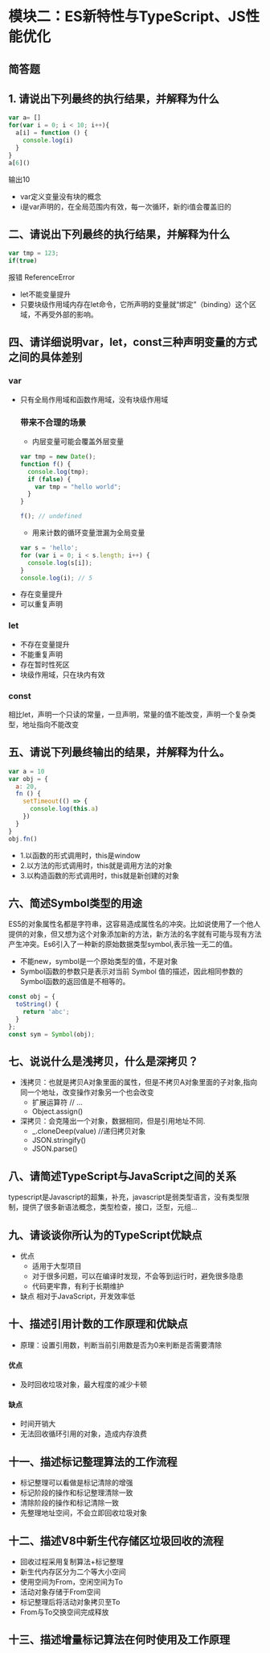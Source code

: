 # 模块二：ES新特性与TypeScript、JS性能优化
## 简答题
## 1. 请说出下列最终的执行结果，并解释为什么
```js
var a= []
for(var i = 0; i < 10; i++){
  a[i] = function () {
    console.log(i)
  }
}
a[6]()
```
输出10
- var定义变量没有块的概念
- i是var声明的，在全局范围内有效，每一次循环，新的i值会覆盖旧的

## 二、请说出下列最终的执行结果，并解释为什么
```js
var tmp = 123;
if(true)
```
报错 ReferenceError
- let不能变量提升
- 只要块级作用域内存在let命令，它所声明的变量就“绑定”（binding）这个区域，不再受外部的影响。

## 四、请详细说明var，let，const三种声明变量的方式之间的具体差别
### var
- 只有全局作用域和函数作用域，没有块级作用域
  ### 带来不合理的场景
  - 内层变量可能会覆盖外层变量
  ```js
  var tmp = new Date();
  function f() {
    console.log(tmp);
    if (false) {
      var tmp = "hello world";
    }
  }

  f(); // undefined
  ```
  - 用来计数的循环变量泄漏为全局变量
  ```js
  var s = 'hello';
  for (var i = 0; i < s.length; i++) {
    console.log(s[i]);
  }
  console.log(i); // 5
  ```
- 存在变量提升
- 可以重复声明

### let
- 不存在变量提升
- 不能重复声明
- 存在暂时性死区
- 块级作用域，只在块内有效

### const
相比let，声明一个只读的常量，一旦声明，常量的值不能改变，声明一个复杂类型，地址指向不能改变

## 五、请说下列最终输出的结果，并解释为什么。
```js
var a = 10
var obj = {
  a: 20,
  fn () {
    setTimeout(() => {
      console.log(this.a)
    })
  }
}
obj.fn()
```
- 1.以函数的形式调用时，this是window
- 2.以方法的形式调用时，this就是调用方法的对象
- 3.以构造函数的形式调用时，this就是新创建的对象

## 六、简述Symbol类型的用途
ES5的对象属性名都是字符串，这容易造成属性名的冲突。比如说使用了一个他人提供的对象，但又想为这个对象添加新的方法，新方法的名字就有可能与现有方法产生冲突。Es6引入了一种新的原始数据类型symbol,表示独一无二的值。
- 不能new，symbol是一个原始类型的值，不是对象
- Symbol函数的参数只是表示对当前 Symbol 值的描述，因此相同参数的Symbol函数的返回值是不相等的。
```js
const obj = {
  toString() {
    return 'abc';
  }
};
const sym = Symbol(obj);
```

## 七、说说什么是浅拷贝，什么是深拷贝？
- 浅拷贝：也就是拷贝A对象里面的属性，但是不拷贝A对象里面的子对象,指向同一个地址，改变操作对象另一个也会改变
  - 扩展运算符 // ...
  - Object.assign()
- 深拷贝：会克隆出一个对象，数据相同，但是引用地址不同.
  - _.cloneDeep(value) //递归拷贝对象
  - JSON.stringify()
  - JSON.parse()
## 八、请简述TypeScript与JavaScript之间的关系
typescript是Javascript的超集，补充，javascript是弱类型语言，没有类型限制，提供了很多新语法概念，类型检查，接口，泛型，元组...

## 九、请谈谈你所认为的TypeScript优缺点
- 优点
  - 适用于大型项目
  - 对于很多问题，可以在编译时发现，不会等到运行时，避免很多隐患
  - 代码更牢靠，有利于长期维护
- 缺点
相对于JavaScript，开发效率低


## 十、描述引用计数的工作原理和优缺点
- 原理：设置引用数，判断当前引用数是否为0来判断是否需要清除
#### 优点
  - 及时回收垃圾对象，最大程度的减少卡顿
#### 缺点
  - 时间开销大
  - 无法回收循环引用的对象，造成内存浪费

## 十一、描述标记整理算法的工作流程
- 标记整理可以看做是标记清除的增强
- 标记阶段的操作和标记整理清除一致
- 清除阶段的操作和标记清除一致
- 先整理地址空间，不会立即回收垃圾对象

## 十二、描述V8中新生代存储区垃圾回收的流程
- 回收过程采用复制算法+标记整理
- 新生代内存区分为二个等大小空间
- 使用空间为From，空闲空间为To
- 活动对象存储于From空间
- 标记整理后将活动对象拷贝至To
- From与To交换空间完成释放

## 十三、描述增量标记算法在何时使用及工作原理